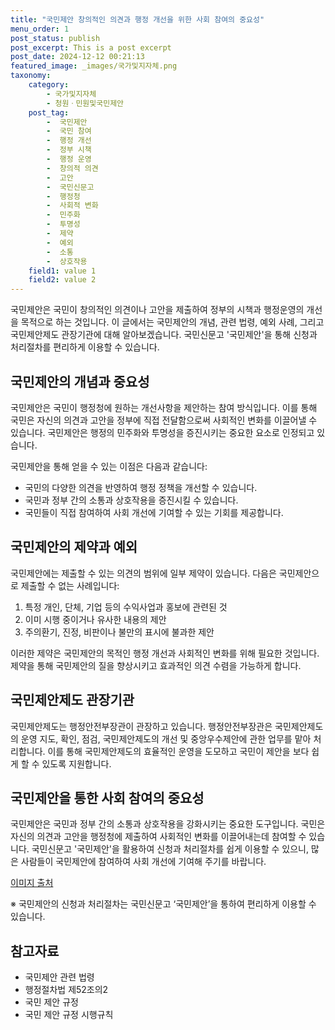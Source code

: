 ```yaml
---
title: "국민제안 창의적인 의견과 행정 개선을 위한 사회 참여의 중요성"
menu_order: 1
post_status: publish
post_excerpt: This is a post excerpt
post_date: 2024-12-12 00:21:13
featured_image: _images/국가및지자체.png
taxonomy:
    category:
        - 국가및지자체
        - 청원ㆍ민원및국민제안
    post_tag:
        -  국민제안
        -  국민 참여
        -  행정 개선
        -  정부 시책
        -  행정 운영
        -  창의적 의견
        -  고안
        -  국민신문고
        -  행정청
        -  사회적 변화
        -  민주화
        -  투명성
        -  제약
        -  예외
        -  소통
        -  상호작용
    field1: value 1
    field2: value 2
---
```




국민제안은 국민이 창의적인 의견이나 고안을 제출하여 정부의 시책과 행정운영의 개선을 목적으로 하는 것입니다. 이 글에서는 국민제안의 개념, 관련 법령, 예외 사례, 그리고 국민제안제도 관장기관에 대해 알아보겠습니다. 국민신문고 '국민제안'을 통해 신청과 처리절차를 편리하게 이용할 수 있습니다.

## 국민제안의 개념과 중요성
국민제안은 국민이 행정청에 원하는 개선사항을 제안하는 참여 방식입니다. 이를 통해 국민은 자신의 의견과 고안을 정부에 직접 전달함으로써 사회적인 변화를 이끌어낼 수 있습니다. 국민제안은 행정의 민주화와 투명성을 증진시키는 중요한 요소로 인정되고 있습니다.

국민제안을 통해 얻을 수 있는 이점은 다음과 같습니다:
- 국민의 다양한 의견을 반영하여 행정 정책을 개선할 수 있습니다.
- 국민과 정부 간의 소통과 상호작용을 증진시킬 수 있습니다.
- 국민들이 직접 참여하여 사회 개선에 기여할 수 있는 기회를 제공합니다.

## 국민제안의 제약과 예외
국민제안에는 제출할 수 있는 의견의 범위에 일부 제약이 있습니다. 다음은 국민제안으로 제출할 수 없는 사례입니다:
1. 특정 개인, 단체, 기업 등의 수익사업과 홍보에 관련된 것
2. 이미 시행 중이거나 유사한 내용의 제안
3. 주의환기, 진정, 비판이나 불만의 표시에 불과한 제안

이러한 제약은 국민제안의 목적인 행정 개선과 사회적인 변화를 위해 필요한 것입니다. 제약을 통해 국민제안의 질을 향상시키고 효과적인 의견 수렴을 가능하게 합니다.

## 국민제안제도 관장기관
국민제안제도는 행정안전부장관이 관장하고 있습니다. 행정안전부장관은 국민제안제도의 운영 지도, 확인, 점검, 국민제안제도의 개선 및 중앙우수제안에 관한 업무를 맡아 처리합니다. 이를 통해 국민제안제도의 효율적인 운영을 도모하고 국민이 제안을 보다 쉽게 할 수 있도록 지원합니다.

## 국민제안을 통한 사회 참여의 중요성
국민제안은 국민과 정부 간의 소통과 상호작용을 강화시키는 중요한 도구입니다. 국민은 자신의 의견과 고안을 행정청에 제출하여 사회적인 변화를 이끌어내는데 참여할 수 있습니다. 국민신문고 '국민제안'을 활용하여 신청과 처리절차를 쉽게 이용할 수 있으니, 많은 사람들이 국민제안에 참여하여 사회 개선에 기여해 주기를 바랍니다.

[이미지 출처](image-url)

※ 국민제안의 신청과 처리절차는 국민신문고 ‘국민제안’을 통하여 편리하게 이용할 수 있습니다.

## 참고자료
- 국민제안 관련 법령
- 행정절차법 제52조의2
- 국민 제안 규정
- 국민 제안 규정 시행규칙
